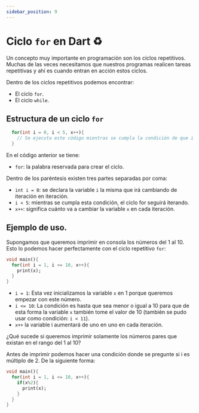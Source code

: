```yaml
---
sidebar_position: 9
---
```


# Ciclo `for` en Dart ♻️

Un concepto muy importante en programación son los ciclos repetitivos. Muchas de las veces necesitamos que nuestros programas realicen tareas repetitivas y ahí es cuando entran en acción estos ciclos.

Dentro de los ciclos repetitivos podemos encontrar:
- El ciclo `for`.
- El ciclo `while`.

## Estructura de un ciclo `for`

```dart
  for(int i = 0, i < 5, x++){
    // Se ejecuta este código mientras se cumpla la condición de que i < 5
  }
```

En el código anterior se tiene:
- `for`: la palabra reservada para crear el ciclo. 

Dentro de los paréntesis existen tres partes separadas por coma:
- `int i = 0`: se declara la variable `i` la misma que irá cambiando de iteración en iteración.
- `i < 5`: mientras se cumpla esta condición, el ciclo for seguirá iterando.
- `x++`: significa cuánto va a cambiar la variable `x` en cada iteración.

## Ejemplo de uso.

Supongamos que queremos imprimir en consola los números del 1 al 10.  Esto lo podemos hacer perfectamente con el ciclo repetitivo `for`:

```dart
void main(){
  for(int i = 1, i <= 10, x++){
    print(x);
  }
}
```

- `i = 1`: Esta vez inicializamos la variable `x` en 1 porque queremos empezar con este número.
- `i <= 10`: La condición es hasta que sea menor o igual a 10 para que de esta forma la variable `x` también tome el valor de 10 (también se pudo usar como condición: `i < 11`).
- `x++` la variable i aumentará de uno en uno en cada iteración.

¿Qué sucede si queremos imprimir solamente los números pares que existan en el rango del 1 al 10?

Antes de imprimir podemos hacer una condición donde se pregunte si i es múltiplo de 2. De la siguiente forma:

```dart
void main(){
  for(int i = 1, i <= 10, x++){
    if(x%2){
      print(x);
    }
  }
}
```